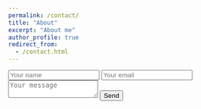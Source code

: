 ```yaml
---
permalink: /contact/
title: "About"
excerpt: "About me"
author_profile: true
redirect_from: 
  - /contact.html
---
```


<form id="contactform" action="//formspree.io/priyanmuthu@gmail.com" method="POST">
    <input id="nameinput" type="text" placeholder="Your name">
    <input id="emailinput" type="email" placeholder="Your email">
    <textarea id="nametextarea" name="message" placeholder="Your message"></textarea>
    <input type="submit" value="Send">
</form>
